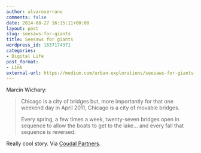 ```yaml
---
author: alvaroserrano
comments: false
date: 2014-08-27 16:15:11+00:00
layout: post
slug: seesaws-for-giants
title: Seesaws for giants
wordpress_id: 1637174371
categories:
- Digital Life
post_format:
- Link
external-url: https://medium.com/urban-explorations/seesaws-for-giants-27bf86035302
---
```


Marcin Wichary:

<blockquote>Chicago is a city of bridges but, more importantly for that one weekend day in April 2011, Chicago is a city of movable bridges.

Every spring, a few times a week, twenty-seven bridges open in sequence to allow the boats to get to the lake… and every fall that sequence is reversed.</blockquote>

Really cool story. Via [Coudal Partners](http://coudal.com/archives/2014/08/chasing_chicago.php).
